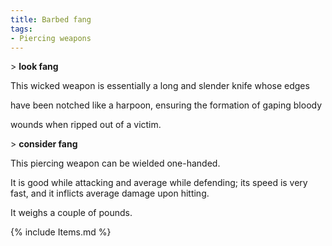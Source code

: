 ```yaml
---
title: Barbed fang
tags:
- Piercing weapons
---
```


\> **look fang**

This wicked weapon is essentially a long and slender knife whose edges

have been notched like a harpoon, ensuring the formation of gaping
bloody

wounds when ripped out of a victim.

\> **consider fang**

This piercing weapon can be wielded one-handed.

It is good while attacking and average while defending; its speed is
very fast, and it inflicts average damage upon hitting.

It weighs a couple of pounds.

{% include Items.md %}
